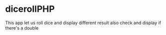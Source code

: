 # dicerollPHP
This app let us roll dice and display different result also check and display if there's a double
